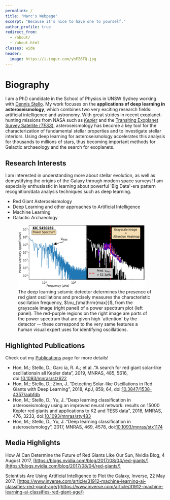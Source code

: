 ```yaml
---
permalink: /
title: "Marc's Webpage"
excerpt: "Because it's nice to have one to yourself."
author_profile: true
redirect_from: 
  - /about/
  - /about.html
classes: wide
header:
  image: https://i.imgur.com/yhFZ8TQ.jpg
---
```



Biography
======
I am a PhD candidate in the School of Physics in UNSW Sydney working with [Dennis Stello](https://research.unsw.edu.au/people/associate-professor-dennis-stello). My work focuses on the **applications of deep learning in asteroseismology**, which combines two very exciting research fields: artificial intelligence and astronomy. With great strides in recent exoplanet-hunting missions from NASA such as [_Kepler_](https://www.nasa.gov/mission_pages/kepler/main/index.html) and the [Transiting Exoplanet Survey Satellite (_TESS_)](https://www.nasa.gov/tess-transiting-exoplanet-survey-satellite), asteroseismology has become a key tool for the characterization of fundamental stellar properties and to investigate stellar interiors. Using deep learning for asteroseismology accelerates this analysis for thousands to millions of stars, thus becoming important methods for Galactic archaeology and the search for exoplanets. 


Research Interests
------
I am interested in understanding more about stellar evolution, as well as demystifying the origins of the Galaxy through modern space surveys! I am especially enthusiastic in learning about powerful 'Big Data'-era pattern recognition/data analysis techniques such as deep learning.

* Red Giant Asteroseismology
* Deep Learning and other approaches to Artificial Intelligence
* Machine Learning
* Galactic Archaeology

<figure>
  <img src="/images/AI-Heatmap_Single_LargerFont.png" alt="AI Heatmap" width="400" height="200">
  <figcaption>The deep learning seismic detector determines the presence of red giant oscillations and precisely measures the characteristic oscillation frequency, $\nu_{\mathrm{max}}$, from the grayscale image (right panel) of a power spectrum plot (left panel). The red-purple regions on the right image are parts of the power spectrum that are given high `attention' by the detector -- these correspond to the very same features a human visual expert uses for identifying oscillations.</figcaption>
</figure>

Highlighted Publications
------
Check out my [Publications](https://mtyhon.github.io/publications/) page for more details!

* Hon, M.; Stello, D.; Garc ́ıa, R. A.; et al..“A search for red giant solar-like oscillationsin all Kepler data”, 2019, MNRAS, 485, 5616, doi:[10.1093/mnras/stz622](https://doi.org/10.1093/mnras/stz622)
* Hon, M.; Stello, D.; Zinn, J..“Detecting Solar-like Oscillations in Red Giants with Deep Learning”, 2018, ApJ, 859, 64, doi:[10.3847/1538-4357/aabfdb](https://doi.org/10.3847/1538-4357/aabfdb)
* Hon, M.; Stello, D.; Yu, J..“Deep learning classification in asteroseismology using an improved neural network: results on 15000 Kepler red giants and applications to K2 and TESS data”, 2018, MNRAS, 476, 3233, doi:[10.1093/mnras/sty483](10.1093/mnras/sty483)
* Hon, M.; Stello, D.; Yu, J..“Deep learning classification in asteroseismology”, 2017, MNRAS, 469, 4578, doi:[10.1093/mnras/stx1174](10.1093/mnras/stx1174)

Media Highlights
------
How AI Can Determine the Future of Red Giants Like Our Sun, Nvidia Blog, 4 August 2017, [https://blogs.nvidia.com/blog/2017/08/04/red-giants/](https://blogs.nvidia.com/blog/2017/08/04/red-giants/)

Scientists Are Using Artificial Intelligence to Plot the Galaxy, Inverse, 22 May 2017, [https://www.inverse.com/article/31912-machine-learning-ai-classifies-red-giant-age/](https://www.inverse.com/article/31912-machine-learning-ai-classifies-red-giant-age/)


